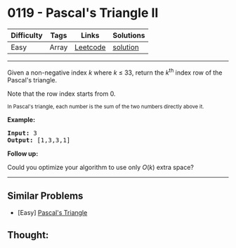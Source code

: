 # 0119 - Pascal's Triangle II

Difficulty  | Tags | Links | Solutions
----------- | ---- | ----- | -----
Easy | Array | [Leetcode](https://leetcode.com/problems/pascals-triangle-ii) | [solution](https://leetcode.com/problems/pascals-triangle-ii/solution/)


-----------

<p>Given a non-negative&nbsp;index <em>k</em>&nbsp;where <em>k</em> &le;&nbsp;33, return the <em>k</em><sup>th</sup>&nbsp;index row of the Pascal&#39;s triangle.</p>

<p>Note that the row index starts from&nbsp;0.</p>

<p><img alt="" src="https://upload.wikimedia.org/wikipedia/commons/0/0d/PascalTriangleAnimated2.gif" /><br />
<small>In Pascal&#39;s triangle, each number is the sum of the two numbers directly above it.</small></p>

<p><strong>Example:</strong></p>

<pre>
<strong>Input:</strong> 3
<strong>Output:</strong> [1,3,3,1]
</pre>

<p><strong>Follow up:</strong></p>

<p>Could you optimize your algorithm to use only <em>O</em>(<em>k</em>) extra space?</p>


-----------


## Similar Problems

- [Easy] [Pascal's Triangle](pascals-triangle)




## Thought:

